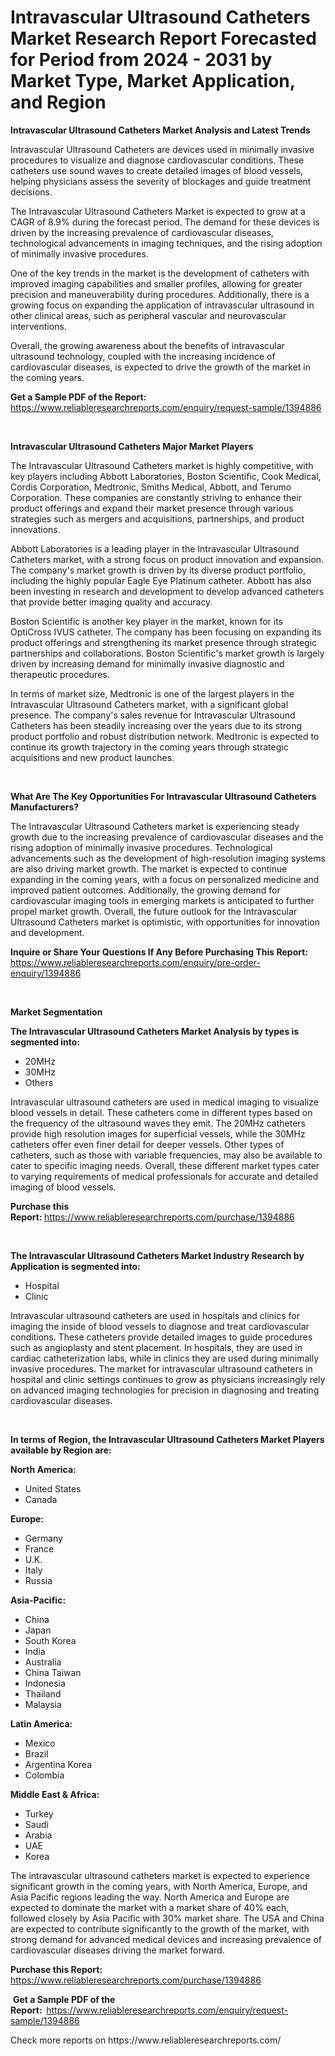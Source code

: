 <p><h1>Intravascular Ultrasound Catheters Market Research Report Forecasted for Period from 2024 -  2031 by Market Type, Market Application, and Region</h1></p><p><strong>Intravascular Ultrasound Catheters Market Analysis and Latest Trends</strong></p>
<p><p>Intravascular Ultrasound Catheters are devices used in minimally invasive procedures to visualize and diagnose cardiovascular conditions. These catheters use sound waves to create detailed images of blood vessels, helping physicians assess the severity of blockages and guide treatment decisions.</p><p>The Intravascular Ultrasound Catheters Market is expected to grow at a CAGR of 8.9% during the forecast period. The demand for these devices is driven by the increasing prevalence of cardiovascular diseases, technological advancements in imaging techniques, and the rising adoption of minimally invasive procedures.</p><p>One of the key trends in the market is the development of catheters with improved imaging capabilities and smaller profiles, allowing for greater precision and maneuverability during procedures. Additionally, there is a growing focus on expanding the application of intravascular ultrasound in other clinical areas, such as peripheral vascular and neurovascular interventions.</p><p>Overall, the growing awareness about the benefits of intravascular ultrasound technology, coupled with the increasing incidence of cardiovascular diseases, is expected to drive the growth of the market in the coming years.</p></p>
<p><strong>Get a Sample PDF of the Report:&nbsp;</strong> <a href="https://www.reliableresearchreports.com/enquiry/request-sample/1394886">https://www.reliableresearchreports.com/enquiry/request-sample/1394886</a></p>
<p>&nbsp;</p>
<p><strong>Intravascular Ultrasound Catheters Major Market Players</strong></p>
<p><p>The Intravascular Ultrasound Catheters market is highly competitive, with key players including Abbott Laboratories, Boston Scientific, Cook Medical, Cordis Corporation, Medtronic, Smiths Medical, Abbott, and Terumo Corporation. These companies are constantly striving to enhance their product offerings and expand their market presence through various strategies such as mergers and acquisitions, partnerships, and product innovations.</p><p>Abbott Laboratories is a leading player in the Intravascular Ultrasound Catheters market, with a strong focus on product innovation and expansion. The company's market growth is driven by its diverse product portfolio, including the highly popular Eagle Eye Platinum catheter. Abbott has also been investing in research and development to develop advanced catheters that provide better imaging quality and accuracy.</p><p>Boston Scientific is another key player in the market, known for its OptiCross IVUS catheter. The company has been focusing on expanding its product offerings and strengthening its market presence through strategic partnerships and collaborations. Boston Scientific's market growth is largely driven by increasing demand for minimally invasive diagnostic and therapeutic procedures.</p><p>In terms of market size, Medtronic is one of the largest players in the Intravascular Ultrasound Catheters market, with a significant global presence. The company's sales revenue for Intravascular Ultrasound Catheters has been steadily increasing over the years due to its strong product portfolio and robust distribution network. Medtronic is expected to continue its growth trajectory in the coming years through strategic acquisitions and new product launches.</p></p>
<p>&nbsp;</p>
<p><strong>What Are The Key Opportunities For Intravascular Ultrasound Catheters Manufacturers?</strong></p>
<p><p>The Intravascular Ultrasound Catheters market is experiencing steady growth due to the increasing prevalence of cardiovascular diseases and the rising adoption of minimally invasive procedures. Technological advancements such as the development of high-resolution imaging systems are also driving market growth. The market is expected to continue expanding in the coming years, with a focus on personalized medicine and improved patient outcomes. Additionally, the growing demand for cardiovascular imaging tools in emerging markets is anticipated to further propel market growth. Overall, the future outlook for the Intravascular Ultrasound Catheters market is optimistic, with opportunities for innovation and development.</p></p>
<p><strong>Inquire or Share Your Questions If Any Before Purchasing This Report:</strong> <a href="https://www.reliableresearchreports.com/enquiry/pre-order-enquiry/1394886">https://www.reliableresearchreports.com/enquiry/pre-order-enquiry/1394886</a></p>
<p>&nbsp;</p>
<p><strong>Market Segmentation</strong></p>
<p><strong>The Intravascular Ultrasound Catheters Market Analysis by types is segmented into:</strong></p>
<p><ul><li>20MHz</li><li>30MHz</li><li>Others</li></ul></p>
<p><p>Intravascular ultrasound catheters are used in medical imaging to visualize blood vessels in detail. These catheters come in different types based on the frequency of the ultrasound waves they emit. The 20MHz catheters provide high resolution images for superficial vessels, while the 30MHz catheters offer even finer detail for deeper vessels. Other types of catheters, such as those with variable frequencies, may also be available to cater to specific imaging needs. Overall, these different market types cater to varying requirements of medical professionals for accurate and detailed imaging of blood vessels.</p></p>
<p><strong>Purchase this Report:&nbsp;</strong><a href="https://www.reliableresearchreports.com/purchase/1394886">https://www.reliableresearchreports.com/purchase/1394886</a></p>
<p>&nbsp;</p>
<p><strong>The Intravascular Ultrasound Catheters Market Industry Research by Application is segmented into:</strong></p>
<p><ul><li>Hospital</li><li>Clinic</li></ul></p>
<p><p>Intravascular ultrasound catheters are used in hospitals and clinics for imaging the inside of blood vessels to diagnose and treat cardiovascular conditions. These catheters provide detailed images to guide procedures such as angioplasty and stent placement. In hospitals, they are used in cardiac catheterization labs, while in clinics they are used during minimally invasive procedures. The market for intravascular ultrasound catheters in hospital and clinic settings continues to grow as physicians increasingly rely on advanced imaging technologies for precision in diagnosing and treating cardiovascular diseases.</p></p>
<p>&nbsp;</p>
<p><strong>In terms of Region, the Intravascular Ultrasound Catheters Market Players available by Region are:</strong></p>
<p>
    <p> <strong> North America: </strong>
        <ul>
            <li>United States</li>
            <li>Canada</li>
        </ul>
        </p> 
    <p> <strong> Europe: </strong>
        <ul>
            <li>Germany</li>
            <li>France</li>
            <li>U.K.</li>
            <li>Italy</li>
            <li>Russia</li>
        </ul>
        </p> 
    <p> <strong> Asia-Pacific: </strong>
        <ul>
            <li>China</li>
            <li>Japan</li>
            <li>South Korea</li>
            <li>India</li>
            <li>Australia</li>
            <li>China Taiwan</li>
            <li>Indonesia</li>
            <li>Thailand</li>
            <li>Malaysia</li>
        </ul>
        </p> 
    <p> <strong> Latin America: </strong>
        <ul>
            <li>Mexico</li>
            <li>Brazil</li>
            <li>Argentina Korea</li>
            <li>Colombia</li>
        </ul>
        </p> 
    <p> <strong> Middle East & Africa: </strong>
        <ul>
            <li>Turkey</li>
            <li>Saudi</li>
            <li>Arabia</li>
            <li>UAE</li>
            <li>Korea</li>
        </ul>
    </p>
    </p>
<p><p>The intravascular ultrasound catheters market is expected to experience significant growth in the coming years, with North America, Europe, and Asia Pacific regions leading the way. North America and Europe are expected to dominate the market with a market share of 40% each, followed closely by Asia Pacific with 30% market share. The USA and China are expected to contribute significantly to the growth of the market, with strong demand for advanced medical devices and increasing prevalence of cardiovascular diseases driving the market forward.</p></p>
<p><strong>Purchase this Report: </strong><a href="https://www.reliableresearchreports.com/purchase/1394886">https://www.reliableresearchreports.com/purchase/1394886</a></p>
<p>&nbsp;<strong>Get a Sample PDF of the Report:&nbsp;&nbsp;</strong><a href="https://www.reliableresearchreports.com/enquiry/request-sample/1394886">https://www.reliableresearchreports.com/enquiry/request-sample/1394886</a></p>
<p><strong></strong></p>
<p>Check more reports on https://www.reliableresearchreports.com/</p>